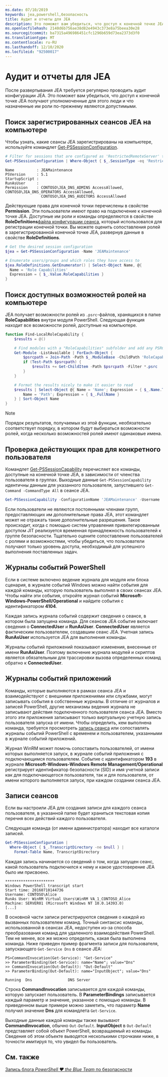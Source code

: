 ```yaml
---
ms.date: 07/10/2019
keywords: jea,powershell,безопасность
title: Аудит и отчеты для JEA
description: Это поможет вам убедиться, что доступ к конечной точке JEA получают уполномоченные для этого люди и что назначенные им роли по-прежнему являются допустимыми.
ms.openlocfilehash: 2140d6b756ae38d82e4943c373e8a75beea30e28
ms.sourcegitcommit: ba7315a496986451cfc1296b659d73ea2373d3f0
ms.translationtype: MT
ms.contentlocale: ru-RU
ms.lasthandoff: 12/10/2020
ms.locfileid: "92500017"
---
```

# <a name="auditing-and-reporting-on-jea"></a>Аудит и отчеты для JEA

После развертывания JEA требуется регулярно проводить аудит конфигурации JEA. Это поможет вам убедиться, что доступ к конечной точке JEA получают уполномоченные для этого люди и что назначенные им роли по-прежнему являются допустимыми.

## <a name="find-registered-jea-sessions-on-a-machine"></a>Поиск зарегистрированных сеансов JEA на компьютере

Чтобы узнать, какие сеансы JEA зарегистрированы на компьютере, используйте командлет [Get-PSSessionConfiguration](/powershell/module/microsoft.powershell.core/get-pssessionconfiguration).

```powershell
# Filter for sessions that are configured as 'RestrictedRemoteServer' to find JEA-like session configurations
Get-PSSessionConfiguration | Where-Object { $_.SessionType -eq 'RestrictedRemoteServer' }
```

```Output
Name          : JEAMaintenance
PSVersion     : 5.1
StartupScript :
RunAsUser     :
Permission    : CONTOSO\JEA_DNS_ADMINS AccessAllowed, CONTOSO\JEA_DNS_OPERATORS AccessAllowed,
                CONTOSO\JEA_DNS_AUDITORS AccessAllowed
```

Действующие права для конечной точки перечислены в свойстве **Permission**. Эти пользователи имеют право на подключение к конечной точке JEA. Доступные им роли и команды определяются в свойстве **RoleDefinitions**[файла конфигурации сеанса](session-configurations.md), который использовался для регистрации конечной точки. Вы можете оценить сопоставления ролей в зарегистрированной конечной точке JEA, развернув данные в свойстве **RoleDefinitions**.

```powershell
# Get the desired session configuration
$jea = Get-PSSessionConfiguration -Name 'JEAMaintenance'

# Enumerate users/groups and which roles they have access to
$jea.RoleDefinitions.GetEnumerator() | Select-Object Name, @{
  Name = 'Role Capabilities'
  Expression = { $_.Value.RoleCapabilities }
}
```

## <a name="find-available-role-capabilities-on-the-machine"></a>Поиск доступных возможностей ролей на компьютере

JEA получает возможности ролей из `.psrc`-файлов, хранящихся в папке **RoleCapabilities** внутри модуля PowerShell. Следующая функция находит все возможности ролей, доступные на компьютере.

```powershell
function Find-LocalRoleCapability {
    $results = @()

    # Find modules with a "RoleCapabilities" subfolder and add any PSRC files to the result set
    Get-Module -ListAvailable | ForEach-Object {
        $psrcpath = Join-Path -Path $_.ModuleBase -ChildPath 'RoleCapabilities'
        if (Test-Path $psrcpath) {
            $results += Get-ChildItem -Path $psrcpath -Filter *.psrc
        }
    }

    # Format the results nicely to make it easier to read
    $results | Select-Object @{ Name = 'Name'; Expression = { $_.Name.TrimEnd('.psrc') }}, @{
        Name = 'Path'; Expression = { $_.FullName }
    } | Sort-Object Name
}
```

> [!NOTE]
> Порядок результатов, получаемых из этой функции, необязательно соответствует порядку, в котором будут выбираться возможности ролей, когда несколько возможностей ролей имеют одинаковые имена.

## <a name="check-effective-rights-for-a-specific-user"></a>Проверка действующих прав для конкретного пользователя

Командлет [Get-PSSessionCapability](/powershell/module/microsoft.powershell.core/Get-PSSessionCapability) перечисляет все команды, доступные на конечной точке JEA, в зависимости от членства пользователя в группах.
Выходные данные `Get-PSSessionCapability` идентичны данным для указанного пользователя, запустившего `Get-Command -CommandType All` в сеансе JEA.

```powershell
Get-PSSessionCapability -ConfigurationName 'JEAMaintenance' -Username 'CONTOSO\Alice'
```

Если пользователи не являются постоянными членами групп, предоставляющих им дополнительные права JEA, этот командлет может не отражать такие дополнительные разрешения. Такое происходит, когда с помощью систем управления привилегированным доступом JIT реализуется временная принадлежность пользователей к группе безопасности. Тщательно оцените сопоставление пользователей с ролями и возможностями, чтобы убедиться, что пользователи получают только уровень доступа, необходимый для успешного выполнения поставленных задач.

## <a name="powershell-event-logs"></a>Журналы событий PowerShell

Если в системе включено ведение журнала для модуля или блока сценария, в журнале событий Windows можно найти события для каждой команды, которую пользователь выполнял в своих сеансах JEA. Чтобы найти эти события, откройте журнал событий **Microsoft-Windows-PowerShell/Operational** и найдите события с идентификатором **4104**.

Каждая запись журнала событий содержит сведения о сеансе, в котором была запущена команда. Для сеансов JEA событие включает сведения о **ConnectedUser** и **RunAsUser**. **ConnectedUser** является фактическим пользователем, создавшим сеанс JEA. Учетная запись **RunAsUser** используется JEA для выполнения команды.

Журналы событий приложений показывают изменения, внесенные от имени **RunAsUser**. Поэтому включение журнала модулей и скриптов является обязательным для трассировки вызова определенных команд обратно к **ConnectedUser**.

## <a name="application-event-logs"></a>Журналы событий приложений

Команды, которые выполняются в рамках сеанса JEA и взаимодействуют с внешними приложениями или службами, могут записывать события в собственные журналы. В отличие от журналов и записей PowerShell, другие механизмы ведения журнала не записывают действия подключенного пользователя сеанса JEA. Вместо этого эти приложения записывают только виртуальную учетную запись пользователя запуска от имени.
Чтобы определить, кем выполнена команда, требуется просмотреть [запись сеанса](#session-transcripts) или сопоставлять журналы событий PowerShell с временем и пользователем, указанными в журнале событий приложений.

Журнал WinRM может помочь сопоставить пользователей, от имени которых выполняется запуск, в журнале событий приложения с подключающимся пользователем. Событие с идентификатором **193** в журнале **Microsoft-Windows-Windows Remote Management/Operational** регистрирует идентификатор безопасности (SID) и имя учетной записи как для подключающегося пользователя, так и для пользователя, от имени которого выполняется запуск, при каждом создании сеанса JEA.

## <a name="session-transcripts"></a>Записи сеансов

Если вы настроили JEA для создания записи для каждого сеанса пользователя, в указанной папке будет храниться текстовая копия перечня всех действий каждого пользователя.

Следующая команда (от имени администратора) находит все каталоги записей.

```powershell
Get-PSSessionConfiguration |
  Where-Object { $_.TranscriptDirectory -ne $null } |
    Format-Table Name, TranscriptDirectory
```

Каждая запись начинается со сведений о том, когда запущен сеанс, какой пользователь подключился к нему и какое удостоверение JEA было им присвоено.

```
**********************
Windows PowerShell transcript start
Start time: 20160710144736
Username: CONTOSO\Alice
RunAs User: WinRM Virtual Users\WinRM VA_1_CONTOSO_Alice
Machine: SERVER01 (Microsoft Windows NT 10.0.14393.0)
[...]
```

В основной части записи регистрируются сведения о каждой из вызванных пользователем команд. Точный синтаксис команды, использованной в сеансах JEA, недоступен из-за способа преобразования команд для удаленного взаимодействия PowerShell. Тем не менее, все же можно определить, какая была выполнена команда. Ниже приведен пример фрагмента записи для пользователя, запускающего `Get-Service Dns` в сеансе JEA:

```
PS>CommandInvocation(Get-Service): "Get-Service"
>> ParameterBinding(Get-Service): name="Name"; value="Dns"
>> CommandInvocation(Out-Default): "Out-Default"
>> ParameterBinding(Out-Default): name="InputObject"; value="Dns"

Running  Dns                DNS Server
```

Строка **CommandInvocation** записывается для каждой команды, которую запускает пользователь. В **ParameterBindings** записывается каждый параметр и значение, указанное с помощью команды. В приведенном выше примере можно заметить, что параметр **Name** получил значение **Dns** для командлета `Get-Service`.

Выходные данные каждой команды также вызывают **CommandInvocation**, обычно `Out-Default`. **InputObject** в `Out-Default` представляет собой объект PowerShell, возвращаемый из команды. Сведения об этом объекте выводятся несколькими строчками ниже, в точности имитируя то, что увидел бы пользователь.

## <a name="see-also"></a>См. также

[Запись блога *PowerShell ♥ the Blue Team* по безопасности](https://devblogs.microsoft.com/powershell/powershell-the-blue-team/)
